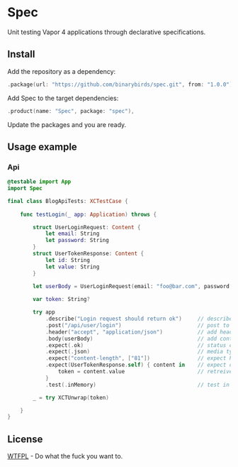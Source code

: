 # Spec

Unit testing Vapor 4 applications through declarative specifications.


## Install

Add the repository as a dependency:

```swift
.package(url: "https://github.com/binarybirds/spec.git", from: "1.0.0"),
```

Add Spec to the target dependencies:

```swift
.product(name: "Spec", package: "spec"),
```

Update the packages and you are ready.

## Usage example

### Api

```swift
@testable import App
import Spec

final class BlogApiTests: XCTestCase {
    
    func testLogin(_ app: Application) throws {

        struct UserLoginRequest: Content {
            let email: String
            let password: String
        }
        struct UserTokenResponse: Content {
            let id: String
            let value: String
        }

        let userBody = UserLoginRequest(email: "foo@bar.com", password: "foo")
        
        var token: String?

        try app
            .describe("Login request should return ok")     // describe spec
            .post("/api/user/login")                        // post to endpoint
            .header("accept", "application/json")           // add header
            .body(userBody)                                 // add content body
            .expect(.ok)                                    // status code
            .expect(.json)                                  // media type
            .expect("content-length", ["81"])               // expect header
            .expect(UserTokenResponse.self) { content in    // expect content
                token = content.value                       // retreive content
            }
            .test(.inMemory)                                // test in memory

        _ = try XCTUnwrap(token)

    }
}
```


## License

[WTFPL](LICENSE) - Do what the fuck you want to.









